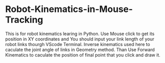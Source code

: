 # Robot-Kinematics-in-Mouse-Tracking
This is for robot kinematics learing in Python.
Use Mouse click to get its position in XY coordinates and You should input your link length of your robot links thourgh VScode Terminal. Inverse kinematics used here to caculate the joint angle of links in Geometry method. Than Use Forward Kinematics to caculate the position of final point that you click and draw it.
